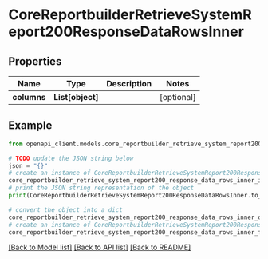 # CoreReportbuilderRetrieveSystemReport200ResponseDataRowsInner


## Properties

Name | Type | Description | Notes
------------ | ------------- | ------------- | -------------
**columns** | **List[object]** |  | [optional] 

## Example

```python
from openapi_client.models.core_reportbuilder_retrieve_system_report200_response_data_rows_inner import CoreReportbuilderRetrieveSystemReport200ResponseDataRowsInner

# TODO update the JSON string below
json = "{}"
# create an instance of CoreReportbuilderRetrieveSystemReport200ResponseDataRowsInner from a JSON string
core_reportbuilder_retrieve_system_report200_response_data_rows_inner_instance = CoreReportbuilderRetrieveSystemReport200ResponseDataRowsInner.from_json(json)
# print the JSON string representation of the object
print(CoreReportbuilderRetrieveSystemReport200ResponseDataRowsInner.to_json())

# convert the object into a dict
core_reportbuilder_retrieve_system_report200_response_data_rows_inner_dict = core_reportbuilder_retrieve_system_report200_response_data_rows_inner_instance.to_dict()
# create an instance of CoreReportbuilderRetrieveSystemReport200ResponseDataRowsInner from a dict
core_reportbuilder_retrieve_system_report200_response_data_rows_inner_from_dict = CoreReportbuilderRetrieveSystemReport200ResponseDataRowsInner.from_dict(core_reportbuilder_retrieve_system_report200_response_data_rows_inner_dict)
```
[[Back to Model list]](../README.md#documentation-for-models) [[Back to API list]](../README.md#documentation-for-api-endpoints) [[Back to README]](../README.md)


